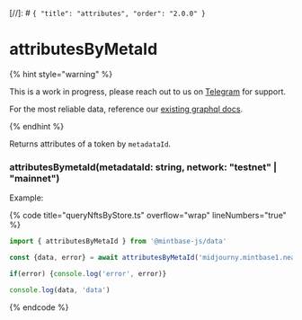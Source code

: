 [//]: # `{ "title": "attributes", "order": "2.0.0" }`
# attributesByMetaId


{% hint style="warning" %}

This is a work in progress, please reach out to us on [Telegram](https://t.me/mintdev) for support.

For the most reliable data, reference our [existing graphql docs](https://docs.mintbase.io/dev/read-data/mintbase-graph).

{% endhint %}




Returns attributes of a token by `metadataId`.



### attributesBymetaId(metadataId: string,  network: "testnet" | "mainnet")



Example:



{% code title="queryNftsByStore.ts" overflow="wrap" lineNumbers="true" %}

```typescript
import { attributesByMetaId } from '@mintbase-js/data'

const {data, error} = await attributesByMetaId('midjourny.mintbase1.near%3A4eff4e2c3b563021aad849df3fee898d', 'mainnet');

if(error) {console.log('error', error)}

console.log(data, 'data')

```

{% endcode %}